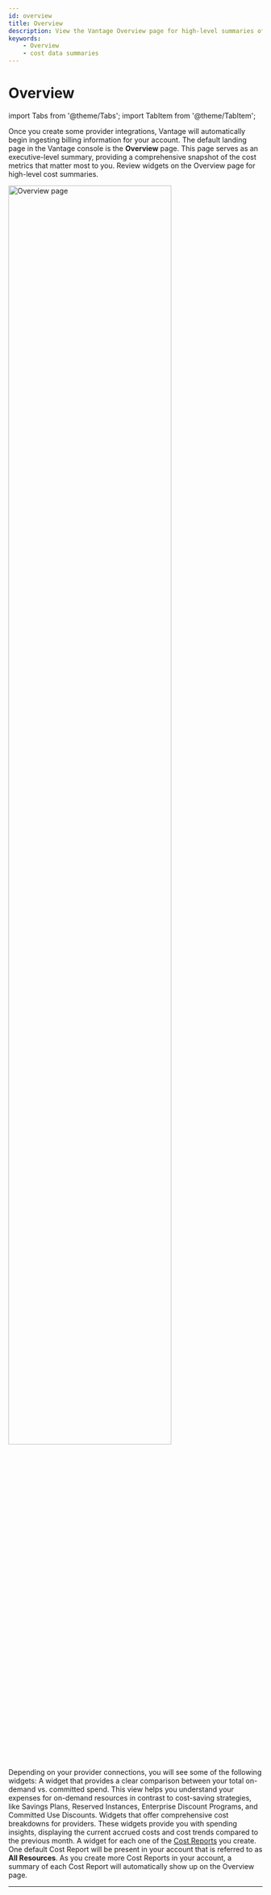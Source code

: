 ```yaml
---
id: overview
title: Overview
description: View the Vantage Overview page for high-level summaries of your cost data.
keywords:
    - Overview
    - cost data summaries
---
```


# Overview 

import Tabs from '@theme/Tabs';
import TabItem from '@theme/TabItem';

Once you create some provider integrations, Vantage will automatically begin ingesting billing information for your account. The default landing page in the Vantage console is the **Overview** page. This page serves as an executive-level summary, providing a comprehensive snapshot of the cost metrics that matter most to you. Review widgets on the Overview page for high-level cost summaries.

<div style={{display:"flex", justifyContent:"center"}}>
    <img alt="Overview page" width="80%" src="/img/executive-overview.png" />
</div>
<br/>
Depending on your provider connections, you will see some of the following widgets:

<Tabs>
  <TabItem value="demand-commit" label="Savings Plan Coverage" default>
    A widget that provides a clear comparison between your total on-demand vs. committed spend. This view helps you understand your expenses for on-demand resources in contrast to cost-saving strategies, like Savings Plans, Reserved Instances, Enterprise Discount Programs, and Committed Use Discounts.
  </TabItem>
  <TabItem value="cost-breakdown" label="Provider Summaries">
    Widgets that offer comprehensive cost breakdowns for providers. These widgets provide you with spending insights, displaying the current accrued costs and cost trends compared to the previous month.
  </TabItem>
  <TabItem value="cost-report" label="Cost Reports">
    A widget for each one of the <a href="/cost_reports">Cost Reports</a> you create. One default Cost Report will be present in your account that is referred to as <strong>All Resources</strong>. As you create more Cost Reports in your account, a summary of each Cost Report will automatically show up on the Overview page.
  </TabItem>
</Tabs>

---
